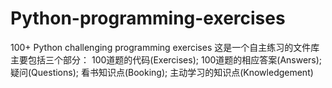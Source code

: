 # Python-programming-exercises
100+ Python challenging programming exercises
这是一个自主练习的文件库
主要包括三个部分：
100道题的代码(Exercises);
100道题的相应答案(Answers);
疑问(Questions);
看书知识点(Booking);
主动学习的知识点(Knowledgement)

